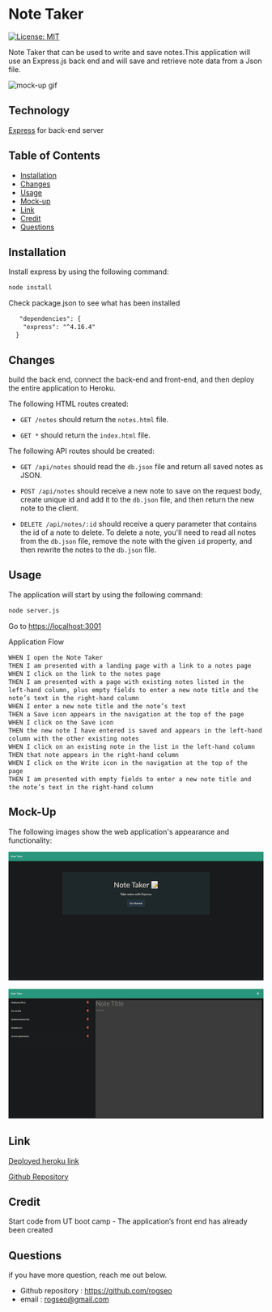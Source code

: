 # Note Taker

[![License: MIT](https://img.shields.io/badge/License-MIT-yellow.svg)](https://opensource.org/licenses/MIT)

Note Taker that can be used to write and save notes.This application will use an Express.js back end and will save and retrieve note data from a Json file.

![mock-up gif](./Assets/note%20taker.GIF)

## Technology
[Express](https://expressjs.com/) for back-end server

## Table of Contents
- [Installation](#installation)
- [Changes](#changes)
- [Usage](#usage)
- [Mock-up](#mock-up)
- [Link](#link)
- [Credit](#credit)
- [Questions](#questions)

## Installation
Install express by using the following command:
```bash
node install
```
Check package.json to see what has been installed
```
   "dependencies": {
    "express": "^4.16.4"
  }
```
## Changes

build the back end, connect the back-end and front-end, and then deploy the entire application to Heroku.

The following HTML routes created:

* `GET /notes` should return the `notes.html` file.

* `GET *` should return the `index.html` file.

The following API routes should be created:

* `GET /api/notes` should read the `db.json` file and return all saved notes as JSON.

* `POST /api/notes` should receive a new note to save on the request body, create unique id and add it to the `db.json` file, and then return the new note to the client. 

* `DELETE /api/notes/:id` should receive a query parameter that contains the id of a note to delete. To delete a note, you'll need to read all notes from the `db.json` file, remove the note with the given `id` property, and then rewrite the notes to the `db.json` file.


## Usage

The application will start by using the following command:
```bash
node server.js
```
Go to [https://localhost:3001](https://localhost:3001)

Application Flow
```
WHEN I open the Note Taker
THEN I am presented with a landing page with a link to a notes page
WHEN I click on the link to the notes page
THEN I am presented with a page with existing notes listed in the left-hand column, plus empty fields to enter a new note title and the note’s text in the right-hand column
WHEN I enter a new note title and the note’s text
THEN a Save icon appears in the navigation at the top of the page
WHEN I click on the Save icon
THEN the new note I have entered is saved and appears in the left-hand column with the other existing notes
WHEN I click on an existing note in the list in the left-hand column
THEN that note appears in the right-hand column
WHEN I click on the Write icon in the navigation at the top of the page
THEN I am presented with empty fields to enter a new note title and the note’s text in the right-hand column
```

## Mock-Up

The following images show the web application's appearance and functionality:

![Landing page](./Assets/Note-Taker%20(1).png)

![note page.](./Assets/Note-Taker.png)

## Link
[Deployed heroku link](https://notetaker-yeon.herokuapp.com/notes)

[Github Repository](https://github.com/rogseo/noteTaker)

## Credit
Start code from UT boot camp - The application’s front end has already been created

## Questions
if you have more question, reach me out below.
* Github repository : https://github.com/rogseo
* email : rogseo@gmail.com





